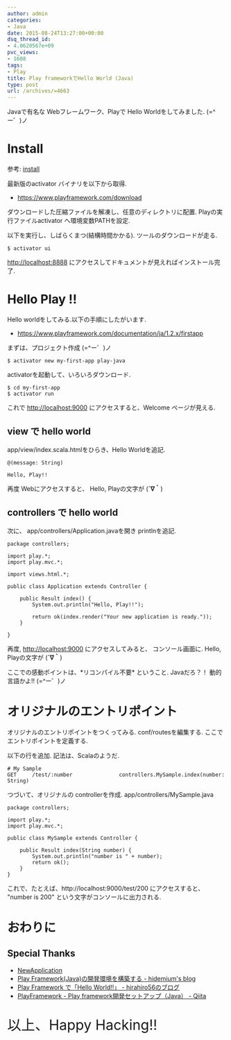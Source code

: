 ```yaml
---
author: admin
categories:
- Java
date: 2015-08-24T13:27:00+00:00
dsq_thread_id:
- 4.0620567e+09
pvc_views:
- 1608
tags:
- Play
title: Play frameworkでHello World (Java)
type: post
url: /archives/=4663
---
```


Javaで有名な Webフレームワーク、Playで Hello Worldをしてみました.
(=\^ー゜)ノ

Install
=======

参考:
[install](https://www.playframework.com/documentation/ja/1.2.x/install)

最新版のactivator バイナリを以下から取得.

-   <https://www.playframework.com/download>

ダウンロードした圧縮ファイルを解凍し、任意のディレクトリに配置.
Playの実行ファイルactivator へ環境変数PATHを設定.

以下を実行し、しばらくまつ(結構時間かかる). ツールのダウンロードが走る.

``` {.bash}
$ activator ui
```

<http://localhost:8888>
にアクセスしてドキュメントが見えればインストール完了.

Hello Play !!
=============

Hello worldをしてみる.以下の手順にしたがいます.

-   <https://www.playframework.com/documentation/ja/1.2.x/firstapp>

まずは、プロジェクト作成 (=\^ー゜)ノ

``` {.bash}
$ activator new my-first-app play-java
```

activatorを起動して、いろいろダウンロード.

``` {.bash}
$ cd my-first-app
$ activator run
```

これで <http://localhost:9000> にアクセスすると、Welcome ページが見える.

view で hello world
-------------------

app/view/index.scala.htmlをひらき、Hello Worldを追記.

``` {.html}
@(message: String)

Hello, Play!!
```

再度 Webにアクセスすると、 Hello, Playの文字が (**´∇｀**)

controllers で hello world
--------------------------

次に、 app/controllers/Application.javaを開き printlnを追記.

``` {.java}
package controllers;

import play.*;
import play.mvc.*;

import views.html.*;

public class Application extends Controller {

    public Result index() {
        System.out.println("Hello, Play!!");

        return ok(index.render("Your new application is ready."));
    }

}
```

再度, <http://localhost:9000> にアクセスしてみると、 コンソール画面に.
Hello, Playの文字が (**´∇｀**)

ここでの感動ポイントは、\*リコンパイル不要\* ということ. Javaだろ？！
動的言語かよ!! (=\^ー゜)ノ

オリジナルのエントリポイント
============================

オリジナルのエントリポイントをつくってみる. conf/routesを編集する.
ここでエントリポイントを定義する.

以下の行を追加. 記法は、Scalaのようだ.

``` {.text}
# My Sample
GET     /test/:number               controllers.MySample.index(number: String)
```

つづいて、オリジナルの controllerを作成. app/controllers/MySample.java

``` {.java}
package controllers;

import play.*;
import play.mvc.*;

public class MySample extends Controller {

    public Result index(String number) {
        System.out.println("number is " + number);
        return ok();
    }
}
```

これで、たとえば、http://localhost:9000/test/200 にアクセスすると、
"number is 200" という文字がコンソールに出力される.

おわりに
========

Special Thanks
--------------

-   [NewApplication](https://www.playframework.com/documentation/ja/2.3.x/NewApplication)
-   [Play Framework(Java)の開発環境を構築する - hidemium's
    blog](http://hidemium.hatenablog.com/entry/2014/11/24/175303)
-   [Play Framework で「Hello World!!」 -
    hirahiro56のブログ](http://hirahiro56.hatenablog.com/entry/2015/01/03/023902)
-   [PlayFramework - Play framework開発セットアップ（Java） -
    Qiita](http://qiita.com/yu_naka0607/items/c48f01c4bd7e605bdfbf)

<p style="font-size:32px">以上、Happy Hacking!!</p>
